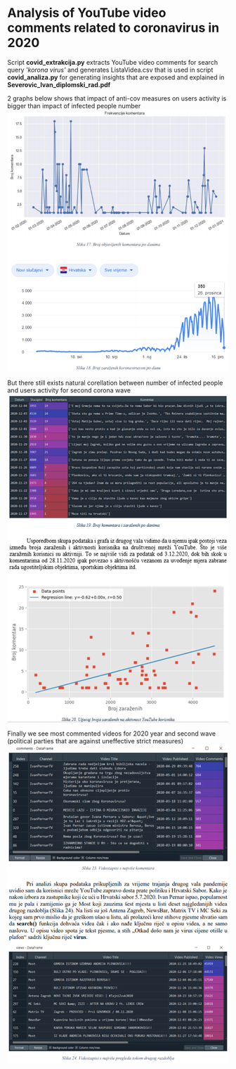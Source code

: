 # Analysis of YouTube video comments related to coronavirus in 2020

Script **covid_extrakcija.py** extracts YouTube video comments for search query *'korona virus'* and generates ListaVidea.csv that is used in script **covid_analiza.py** for generating insights that are exposed and explained in **Severovic_Ivan_diplomski_rad.pdf**

2 graphs below shows that impact of anti-cov measures on users activity is bigger than impact of infected people number
![Measures vs Activity](https://github.com/severovicivan/covid19_youtube_api/blob/main/Screenshots/komentari_slucajevi.png)

But there still exists natural corellation between number of infected people and users activity for second corona wave
![Activity vs NOC](https://github.com/severovicivan/covid19_youtube_api/blob/main/Screenshots/pearsonova_korelacija.png)

Finally we see most commented videos for 2020 year and second wave (political parties that are against uneffective strict measures)
![Popular videos](https://github.com/severovicivan/covid19_youtube_api/blob/main/Screenshots/prvi_vs_drugi_val.png)
